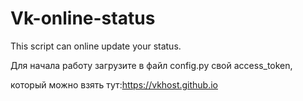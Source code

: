 # Vk-online-status
This script can online update your status.


Для начала работу загрузите в файл config.py свой access_token,

который можно взять тут:https://vkhost.github.io
